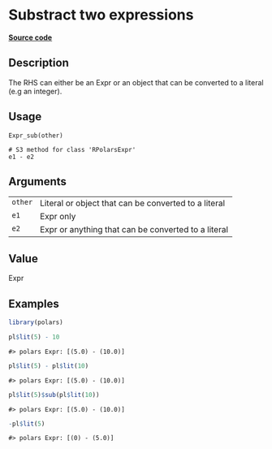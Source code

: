 

# Substract two expressions

[**Source code**](https://github.com/pola-rs/r-polars/tree/main/R/expr__expr.R#L344)

## Description

The RHS can either be an Expr or an object that can be converted to a
literal (e.g an integer).

## Usage

<pre><code class='language-R'>Expr_sub(other)

# S3 method for class 'RPolarsExpr'
e1 - e2
</code></pre>

## Arguments

<table>
<tr>
<td style="white-space: nowrap; font-family: monospace; vertical-align: top">
<code id="Expr_sub_:_other">other</code>
</td>
<td>
Literal or object that can be converted to a literal
</td>
</tr>
<tr>
<td style="white-space: nowrap; font-family: monospace; vertical-align: top">
<code id="Expr_sub_:_e1">e1</code>
</td>
<td>
Expr only
</td>
</tr>
<tr>
<td style="white-space: nowrap; font-family: monospace; vertical-align: top">
<code id="Expr_sub_:_e2">e2</code>
</td>
<td>
Expr or anything that can be converted to a literal
</td>
</tr>
</table>

## Value

Expr

## Examples

``` r
library(polars)

pl$lit(5) - 10
```

    #> polars Expr: [(5.0) - (10.0)]

``` r
pl$lit(5) - pl$lit(10)
```

    #> polars Expr: [(5.0) - (10.0)]

``` r
pl$lit(5)$sub(pl$lit(10))
```

    #> polars Expr: [(5.0) - (10.0)]

``` r
-pl$lit(5)
```

    #> polars Expr: [(0) - (5.0)]
